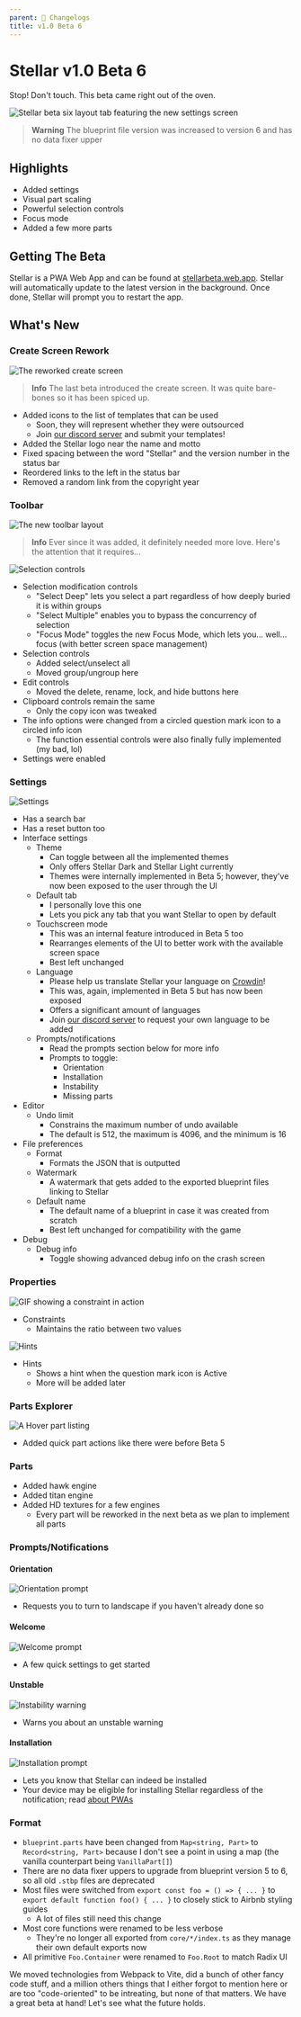 ```yaml
---
parent: 📃 Changelogs
title: v1.0 Beta 6
---
```


# Stellar v1.0 Beta 6

Stop! Don't touch. This beta came right out of the oven.

![Stellar beta six layout tab featuring the new settings screen](https://i.imgur.com/su2EO9a.png)

> **Warning** The blueprint file version was increased to version 6 and has no data fixer upper

## Highlights

- Added settings
- Visual part scaling
- Powerful selection controls
- Focus mode
- Added a few more parts

## Getting The Beta

Stellar is a PWA Web App and can be found at [stellarbeta.web.app](https://setllarbeta.web.app). Stellar will automatically update to the latest version in the background. Once done, Stellar will prompt you to restart the app.

## What's New

### Create Screen Rework

![The reworked create screen](https://i.imgur.com/O2NLxfd.png)

> **Info** The last beta introduced the create screen. It was quite bare-bones so it has been spiced up.

- Added icons to the list of templates that can be used
  - Soon, they will represent whether they were outsourced
  - Join [our discord server](https://discord.gg/nDt7AjGJQH) and submit your templates!
- Added the Stellar logo near the name and motto
- Fixed spacing between the word "Stellar" and the version number in the status bar
- Reordered links to the left in the status bar
- Removed a random link from the copyright year

### Toolbar

![The new toolbar layout](https://i.imgur.com/JbV4URP.png)

> **Info** Ever since it was added, it definitely needed more love. Here's the attention that it requires...

![Selection controls](https://i.imgur.com/aSHyKTg.png)

- Selection modification controls
  - "Select Deep" lets you select a part regardless of how deeply buried it is within groups
  - "Select Multiple" enables you to bypass the concurrency of selection
  - "Focus Mode" toggles the new Focus Mode, which lets you... well... focus (with better screen space management)
- Selection controls
  - Added select/unselect all
  - Moved group/ungroup here
- Edit controls
  - Moved the delete, rename, lock, and hide buttons here
- Clipboard controls remain the same
  - Only the copy icon was tweaked
- The info options were changed from a circled question mark icon to a circled info icon
  - The function essential controls were also finally fully implemented (my bad, lol)
- Settings were enabled

### Settings

![Settings](https://i.imgur.com/UvIXKp3.png)

- Has a search bar
- Has a reset button too
- Interface settings
  - Theme
    - Can toggle between all the implemented themes
    - Only offers Stellar Dark and Stellar Light currently
    - Themes were internally implemented in Beta 5; however, they've now been exposed to the user through the UI
  - Default tab
    - I personally love this one
    - Lets you pick any tab that you want Stellar to open by default
  - Touchscreen mode
    - This was an internal feature introduced in Beta 5 too
    - Rearranges elements of the UI to better work with the available screen space
    - Best left unchanged
  - Language
    - Please help us translate Stellar your language on [Crowdin](https://crowdin.com/project/stellareditor)!
    - This was, again, implemented in Beta 5 but has now been exposed
    - Offers a significant amount of languages
    - Join [our discord server](https://discord.gg/nDt7AjGJQH) to request your own language to be added
  - Prompts/notifications
    - Read the prompts section below for more info
    - Prompts to toggle:
      - Orientation
      - Installation
      - Instability
      - Missing parts
- Editor
  - Undo limit
    - Constrains the maximum number of undo available
    - The default is 512, the maximum is 4096, and the minimum is 16
- File preferences
  - Format
    - Formats the JSON that is outputted
  - Watermark
    - A watermark that gets added to the exported blueprint files linking to Stellar
  - Default name
    - The default name of a blueprint in case it was created from scratch
    - Best left unchanged for compatibility with the game
- Debug
  - Debug info
    - Toggle showing advanced debug info on the crash screen

### Properties

![GIF showing a constraint in action](https://i.imgur.com/FJehIdA.gif)

- Constraints
  - Maintains the ratio between two values

![Hints](https://i.imgur.com/rTU5w0b.png)

- Hints
  - Shows a hint when the question mark icon is Active
  - More will be added later

### Parts Explorer

![A Hover part listing](https://i.imgur.com/pPAWHEc.png)

- Added quick part actions like there were before Beta 5

### Parts

- Added hawk engine
- Added titan engine
- Added HD textures for a few engines
  - Every part will be reworked in the next beta as we plan to implement all parts

### Prompts/Notifications

#### Orientation

![Orientation prompt](https://i.imgur.com/NcTNCQU.png)

- Requests you to turn to landscape if you haven't already done so

#### Welcome

![Welcome prompt](https://i.imgur.com/aarLx0V.png)

- A few quick settings to get started

#### Unstable

![Instability warning](https://i.imgur.com/8aqdrnR.png)

- Warns you about an unstable warning

#### Installation

![Installation prompt](https://i.imgur.com/VnmG8PW.png)

- Lets you know that Stellar can indeed be installed
- Your device may be eligible for installing Stellar regardless of the notification; read [about PWAs](https://web.dev/progressive-web-apps/)

### Format

- `blueprint.parts` have been changed from `Map<string, Part>` to `Record<string, Part>` because I don't see a point in using a map (the vanilla counterpart being `VanillaPart[]`)
- There are no data fixer uppers to upgrade from blueprint version 5 to 6, so all old `.stbp` files are deprecated
- Most files were switched from `export const foo = () => { ... }` to `export default function foo() { ... }` to closely stick to Airbnb styling guides
  - A lot of files still need this change
- Most core functions were renamed to be less verbose
  - They're no longer all exported from `core/*/index.ts` as they manage their own default exports now
- All primitive `Foo.Container` were renamed to `Foo.Root` to match Radix UI

We moved technologies from Webpack to Vite, did a bunch of other fancy code stuff, and a million others things that I either forgot to mention here or are too "code-oriented" to be intreating, but none of that matters. We have a great beta at hand! Let's see what the future holds.
